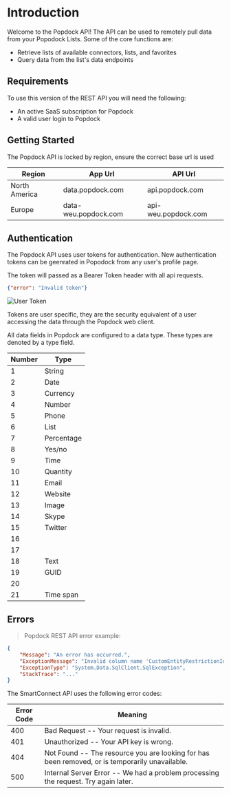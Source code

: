 # Introduction

Welcome to the Popdock API! The API can be used to remotely pull data from your Popodock Lists. Some of the core functions are:

* Retrieve lists of available connectors, lists, and favorites
* Query data from the list's data endpoints

## Requirements

To use this version of the REST API you will need the following:

* An active SaaS subscription for Popdock
* A valid user login to Popdock

## Getting Started

The Popdock API is locked by region, ensure the correct base url is used

Region | App Url | API Url
--------- | ------- | -----------
North America | data.popdock.com | api.popdock.com
Europe | data-weu.popdock.com | api-weu.popdock.com

## Authentication

The Popdock API uses user tokens for authentication. New authentication tokens can be geenrated in Popodock from any user's profile page.

The token will passed as a Bearer Token header with all api requests.

```json
{"error": "Invalid token"}
```

![User Token](images/User_Token.jpg)

<aside class="notice">
Tokens are user specific, they are the security equivalent of a user accessing the data through the Popdock web client.
</aside>

All data fields in Popdock are configured to a data type. These types are denoted by a type field.

Number | Type
--------- | -------
1 | String
2 | Date
3 | Currency
4 | Number
5 | Phone
6 | List
7 | Percentage
8 | Yes/no
9 | Time
10 | Quantity
11 | Email
12 | Website
13 | Image
14 | Skype
15 | Twitter
16 | 
17 | 
18 | Text
19 | GUID
20 | 
21 | Time span

## Errors

> Popdock REST API error example:

```json
{
    "Message": "An error has occurred.",
    "ExceptionMessage": "Invalid column name 'CustomEntityRestrictionId'.",
    "ExceptionType": "System.Data.SqlClient.SqlException",
    "StackTrace": "..."
}
```

The SmartConnect API uses the following error codes:

Error Code | Meaning
---------- | -------
400 | Bad Request -- Your request is invalid.
401 | Unauthorized -- Your API key is wrong.
404 | Not Found -- The resource you are looking for has been removed, or is temporarily unavailable.
500 | Internal Server Error -- We had a problem processing the request. Try again later.